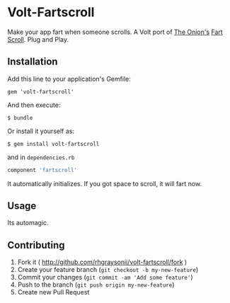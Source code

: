 # Volt-Fartscroll

Make your app fart when someone scrolls.
A Volt port of [The Onion's](http://www.github.com/theonion) [Fart Scroll](http://www.github.com/theonion/fartscroll.js).
Plug and Play.

## Installation

Add this line to your application's Gemfile:

    gem 'volt-fartscroll'

And then execute:

    $ bundle

Or install it yourself as:

    $ gem install volt-fartscroll


and in `dependencies.rb`

```RUBY
component 'fartscroll'
```

It automatically initializes. If you got space to scroll, it will fart now.
## Usage
Its automagic.

## Contributing

1. Fork it ( http://github.com/rhgraysonii/volt-fartscroll/fork )
2. Create your feature branch (`git checkout -b my-new-feature`)
3. Commit your changes (`git commit -am 'Add some feature'`)
4. Push to the branch (`git push origin my-new-feature`)
5. Create new Pull Request
